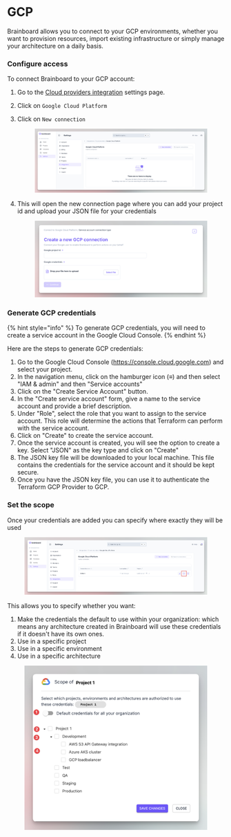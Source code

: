 # GCP

Brainboard allows you to connect to your GCP environments, whether you want to provision resources, import existing infrastructure or simply manage your architecture on a daily basis.

### Configure access

To connect Brainboard to your GCP account:

1. Go to the [Cloud providers integration](https://app.brainboard.co/settings/integrations/cloud-providers) settings page.
2. Click on `Google Cloud Platform`
3.  Click on `New connection`

    <figure><img src="../../../.gitbook/assets/CleanShot 2025-04-24 at 17.14.55@2x.png" alt=""><figcaption></figcaption></figure>
4.  This will open the new connection page where you can add your project id and upload your JSON file for your credentials&#x20;

    <figure><img src="../../../.gitbook/assets/CleanShot 2025-04-24 at 17.16.04@2x.png" alt=""><figcaption></figcaption></figure>

### Generate GCP credentials

{% hint style="info" %}
To generate GCP credentials, you will need to create a service account in the Google Cloud Console.&#x20;
{% endhint %}

Here are the steps to generate GCP credentials:

1. Go to the Google Cloud Console (https://console.cloud.google.com) and select your project.
2. In the navigation menu, click on the hamburger icon (≡) and then select "IAM & admin" and then "Service accounts"
3. Click on the "Create Service Account" button.
4. In the "Create service account" form, give a name to the service account and provide a brief description.
5. Under "Role", select the role that you want to assign to the service account. This role will determine the actions that Terraform can perform with the service account.
6. Click on "Create" to create the service account.
7. Once the service account is created, you will see the option to create a key. Select "JSON" as the key type and click on "Create"
8. The JSON key file will be downloaded to your local machine. This file contains the credentials for the service account and it should be kept secure.
9. Once you have the JSON key file, you can use it to authenticate the Terraform GCP Provider to GCP.

### Set the scope

Once your credentials are added you can specify where exactly they will be used

<figure><img src="../../../.gitbook/assets/CleanShot 2025-04-24 at 17.21.52@2x.png" alt=""><figcaption></figcaption></figure>

This allows you to specify whether you want:

1. Make the credentials the default to use within your organization: which means any architecture created in Brainboard will use these credentials if it doesn't have its own ones.
2. Use in a specific project
3. Use in a specific environment
4. Use in a specific architecture

<figure><img src="../../../.gitbook/assets/CleanShot 2025-04-24 at 17.03.39@2x (1).png" alt=""><figcaption></figcaption></figure>
